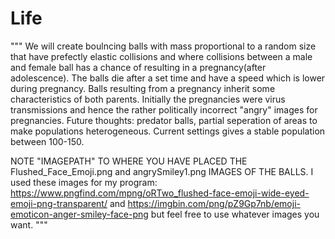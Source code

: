 # Life
"""
We will create boulncing balls with mass proportional to a random size that have prefectly elastic collisions 
and where collisions between a male and female ball has a chance of resulting in a pregnancy(after adolescence). 
The balls die after a set time and have a speed which is lower during pregnancy. Balls resulting from
a pregnancy inherit some characteristics of both parents. Initially the pregnancies were virus transmissions and
hence the rather politically incorrect "angry" images for pregnancies. 
Future thoughts: predator balls, partial seperation of areas to make populations heterogeneous.
Current settings gives a stable population between 100-150.


NOTE "IMAGEPATH" TO WHERE YOU HAVE PLACED THE Flushed_Face_Emoji.png and angrySmiley1.png IMAGES OF THE BALLS.
I used these images for my program:
https://www.pngfind.com/mpng/oRTwo_flushed-face-emoji-wide-eyed-emoji-png-transparent/
and 
https://imgbin.com/png/pZ9Gp7nb/emoji-emoticon-anger-smiley-face-png
but feel free to use whatever images you want.
"""
